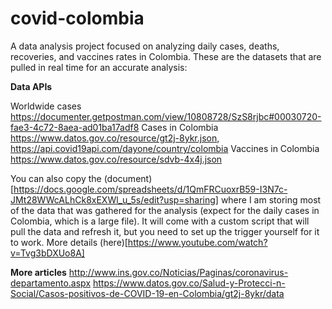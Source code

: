 # covid-colombia

A data analysis project focused on analyzing daily cases, deaths, recoveries, and vaccines rates in Colombia. These are the datasets that are pulled in real time for an accurate analysis:

**Data APIs**

Worldwide cases https://documenter.getpostman.com/view/10808728/SzS8rjbc#00030720-fae3-4c72-8aea-ad01ba17adf8
Cases in Colombia https://www.datos.gov.co/resource/gt2j-8ykr.json, https://api.covid19api.com/dayone/country/colombia
Vaccines in Colombia https://www.datos.gov.co/resource/sdvb-4x4j.json


You can also copy the (document)[https://docs.google.com/spreadsheets/d/1QmFRCuoxrB59-I3N7c-JMt28WWcALhCk8xEXWl_u_5s/edit?usp=sharing] where I am storing most of the data that was gathered for the analysis (expect for the daily cases in Colombia, which is a large file). It will come with a custom script that will pull the data and refresh it, but you need to set up the trigger yourself for it to work. More details (here)[https://www.youtube.com/watch?v=Tvg3bDXUo8A]



**More articles**
http://www.ins.gov.co/Noticias/Paginas/coronavirus-departamento.aspx
https://www.datos.gov.co/Salud-y-Protecci-n-Social/Casos-positivos-de-COVID-19-en-Colombia/gt2j-8ykr/data
